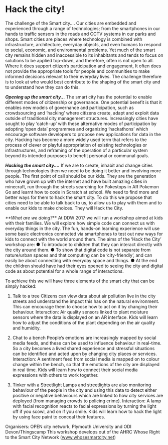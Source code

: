 # Hack the city!

The challenge of the Smart city….
Our cities are embedded and experienced through a range of technologies; from the smartphones in our hands to traffic sensors in the roads and CCTV systems in our parks and shops. Smart cities are places where technology is combined with infrastructure, architecture, everyday objects, and even humans to respond to social, economic, and environmental problems. Yet much of the smart city remains hidden and inaccessible to its inhabitants and tends to focus on solutions to be applied top-down, and therefore, often is not open to all. Where it does support citizen’s participation and engagement, It often does not provide the appropriate tools for people and communities to make informed decisions relevant to their everyday lives.
The challenge therefore is to look at who would best contribute to the shaping of the smart city and to understand how they can do this. 

**_Opening up the smart city…_**
The smart city has the potential to enable different modes of citizenship or governance. One potential benefit is that it enables new models of governance and participation, such as crowdsourcing and ‘hacking’ where citizens create, adapt and exploit data outside of traditional city management structures. Increasingly cities have sought to play ‘catch-up’ with these alternative modes of participation by adopting ‘open data’ programmes and organizing ‘hackathons’ which encourage software developers to propose new applications for data in the city. Hacking has become a more widely used term that refers to the process of clever or playful appropriation of existing technologies or infrastructures, and reframing of the operation of a particular system beyond its intended purposes to benefit personal or communal goals. 

**_Hacking the smart city…._**
If we are to create, inhabit and change cities through technologies then we need to be doing it better and involving more people. The first point of call should be our kids. They are the generation who have grown up with the internet and have built amazing cities in minecraft, run through the streets searching for Pokestops in AR Pokemon Go and learnt how to code in Scratch at school. We need to find more and better ways for them to hack the smart city. To do this we propose that cities need to be able to talk back to us, to allow us to play with them and to enable our kids to make choices. They will Hack the City.

_**What are we doing?_**
At DDW 2017 we will run a workshop aimed at kids with their families. We will explore how simple code can connect us with everyday things in the city. The fun, hands-on learning experience will use some basic electronics connected via smartphones to test out new ways for kids to connect with the world around them. The aims of the ‘Hack the City’ workshop are:
●	To introduce to children that they can interact directly with the city around them. 
●	To show that digital code is not separate from nature/urban spaces and that computing can be ‘city-friendly’, and can easily be about connecting with everyday space and things.
●	At the end the children should have had their eyes opened to seeing the city and digital code as about potential for a whole range of interactions. 

To achieve this we will have three elements of the smart city that can be simply hacked:
1.	Talk to a tree
Citizens can view data about air pollution live in the city streets and understand the impact this has on the natural environment. This can encourage them to choose how to act on it by changing their behaviour.
Interaction: Air quality sensors linked to plant moisture sensors where the data is displayed on an AR interface. Kids will learn how to adjust the conditions of the plant depending on the air quality and humidity.

2.	Chat to a bench 
People’s emotions are increasingly mapped by social media feeds, and these can be used to influence behaviour in real-time. So a city becomes a lived shared experience and stressful situations can be identified and acted upon by changing city places or services.
Interaction: A sentiment feed from social media is mapped on to colour change within the bench, so that the emotions of the city are displayed in real time. Kids will learn how to connect their social media expressions with others to work together.

3.	Tinker with a Streetlight
Lamps and streetlights are also monitoring behaviour of the people in the city and using this data to detect either positive or negative behaviours which are linked to how city services are deployed (from managing crowds to policing crime).
Interaction: A lamp with facial recognition reacts to facial expressions by turning the light off if you scowl, and on if you smile. Kids will learn how to hack the light by using face paint to conceal their features. 

Organisers: OPEN city network, Plymouth University and ODI Devon/Thingscamp
This workshop develops out of the AHRC Whose Right to the Smart City Network (www.whosesmartcity.net)
